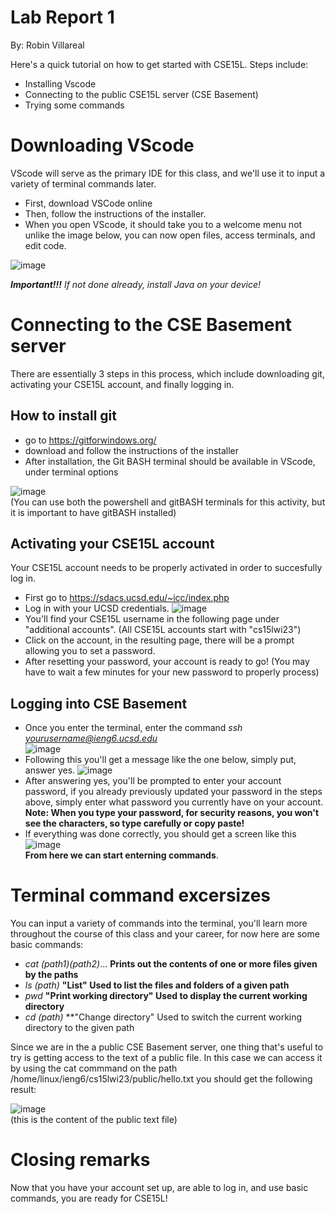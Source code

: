 # Lab Report 1  
By: Robin Villareal  

Here's a quick tutorial on how to get started with CSE15L. Steps include: 
* Installing Vscode 
* Connecting to the public CSE15L server (CSE Basement)
* Trying some commands 

# Downloading VScode <br> 
VScode will serve as the primary IDE for this class, and we'll use it to input a variety of terminal commands later. 

- First, download VSCode online 
- Then, follow the instructions of the installer. 
- When you open VScode, it should take you to a welcome menu not unlike the image below, you can now open files, access terminals, and edit code. 

![image](https://user-images.githubusercontent.com/122556045/212161562-0921030f-dd6f-4a29-bdc2-da13d98b6ce1.png) 

***Important!!!** If not done already, install Java on your device!*  

# Connecting to the CSE Basement server <br> 
There are essentially 3 steps in this process, which include downloading git, activating your CSE15L account, and finally logging in.

## How to install git 
- go to https://gitforwindows.org/ 
- download and follow the instructions of the installer 
- After installation, the Git BASH terminal should be available in VScode, under terminal options 

![image](https://user-images.githubusercontent.com/122556045/212165742-8378faf3-fb48-4bf9-9756-3d5d88c36d03.png)  
(You can use both the powershell and gitBASH terminals for this activity, but it is important to have gitBASH installed)

## Activating your CSE15L account 
Your CSE15L account needs to be properly activated in order to succesfully log in. 
- First go to https://sdacs.ucsd.edu/~icc/index.php 
- Log in with your UCSD credentials. 
![image](https://user-images.githubusercontent.com/122556045/212212541-54a06c3f-4bce-43dc-9cb1-072fc61569c0.png) 
- You'll find your CSE15L username in the following page under "additional accounts". 
(All CSE15L accounts start with "cs15lwi23") 
- Click on the account, in the resulting page, there will be a prompt allowing you to set a password. 
- After resetting your password, your account is ready to go!  (You may have to wait a few minutes for your new password to properly process)

## Logging into CSE Basement 
- Once you enter the terminal, enter the command *ssh yourusername@ieng6.ucsd.edu* <br>
![image](https://user-images.githubusercontent.com/122556045/212213553-12150c28-b898-41a2-a411-99c4001fdc35.png)
- Following this you'll get a message like the one below, simply put, answer yes. 
![image](https://user-images.githubusercontent.com/122556045/212213887-2d20a329-7c87-4365-8be3-8a0679391dd6.png) 
- After answering yes, you'll be prompted to enter your account password, if you already 
  previously updated your password in the steps above, simply enter what password you currently have 
  on your account. **Note: When you type your password, for security reasons, you won't see the characters, so type carefully or copy paste!**
- If everything was done correctly, you should get a screen like this 
![image](https://user-images.githubusercontent.com/122556045/212214566-2c864f17-34fd-40c1-bc45-1ba4b9e5ecbc.png) <br>
**From here we can start enterning commands**. 

# Terminal command excersizes 
You can input a variety of commands into the terminal, you'll learn more throughout the course of this class 
and your career, for now here are some basic commands:  

- *cat (path1)(path2)*... **Prints out the contents of one or more files given by the paths** 
- *ls (path)* **"List" Used to list the files and folders of a given path** 
- *pwd* **"Print working directory" Used to display the current working directory** 
- *cd (path)* **"Change directory" Used to switch the current working directory to the given path 

Since we are in the a public CSE Basement server, one thing that's useful to try is getting access to the text of a 
public file. In this case we can access it by using the cat commmand on the path /home/linux/ieng6/cs15lwi23/public/hello.txt 
you should get the following result:  

![image](https://user-images.githubusercontent.com/122556045/212217484-c9718351-dd53-4bc3-8516-ba80adbdd79f.png) <br>
(this is the content of the public text file)

# Closing remarks 
Now that you have your account set up, are able to log in, and use basic commands, you are ready for CSE15L! 















